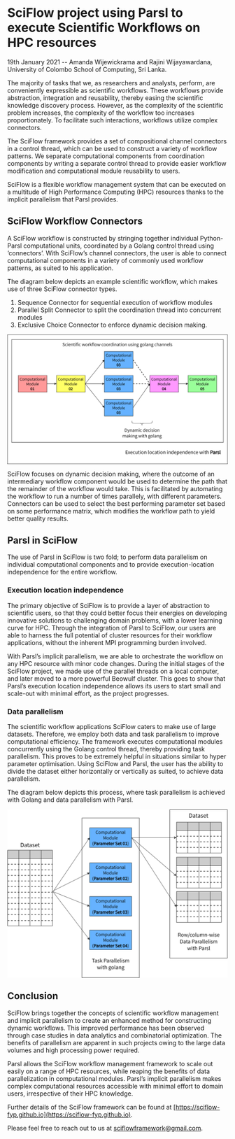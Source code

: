 # SciFlow project using Parsl to execute Scientific Workflows on HPC resources

19th January 2021 -- Amanda Wijewickrama and Rajini Wijayawardana, University of Colombo School of Computing, Sri Lanka. 

The majority of tasks that we, as researchers and analysts, perform, are conveniently expressible as scientific workflows. These workflows provide abstraction, integration and reusability, thereby easing the scientific knowledge discovery process. However, as the complexity of the scientific problem increases, the complexity of the workflow too increases proportionately. To facilitate such interactions, workflows utilize complex connectors. 

The SciFlow framework provides a set of compositional channel connectors in a control thread, which can be used to construct a variety of workflow patterns. We separate computational components from coordination components by writing a separate control thread to provide easier workflow modification and computational module reusability to users. 

SciFlow is a flexible workflow management system that can be executed on a multitude of High Performance Computing (HPC) resources thanks to the implicit parallelism that Parsl provides. 

## SciFlow Workflow Connectors
A SciFlow workflow is constructed by stringing together individual Python-Parsl computational units, coordinated by a Golang control thread using ‘connectors’. With SciFlow’s channel connectors, the user is able to connect computational components in a variety of commonly used workflow patterns, as suited to his application. 

The diagram below depicts an example scientific workflow, which makes use of three SciFlow connector types. 
1. Sequence Connector for sequential execution of workflow modules
2. Parallel Split Connector to split the coordination thread into concurrent modules
3. Exclusive Choice Connector to enforce dynamic decision making. 

<p align="center">
<img src="https://github.com/SciFlow-FYP/SciFlow-for-Parsl-blog/blob/main/diagrams/SciFlow-ExampleWorkflow.png" alt="Example SciFlow Workflow" width="650" align="center">
</p>

SciFlow focuses on dynamic decision making, where the outcome of an intermediary workflow component would be used to determine the path that the remainder of the workflow would take. This is facilitated by automating the workflow to run a number of times parallely, with different parameters. Connectors can be used to select the best performing parameter set based on some performance matrix, which modifies the workflow path to yield better quality results.

## Parsl in SciFlow 
The use of Parsl in SciFlow is two fold; to perform data parallelism on individual computational components and to provide execution-location independence for the entire workflow. 

### Execution location independence
The primary objective of SciFlow is to provide a layer of abstraction to scientific users, so that they could better focus their energies on developing innovative solutions to challenging domain problems, with a lower learning curve for HPC. Through the integration of Parsl to SciFlow, our users are able to harness the full potential of cluster resources for their workflow applications, without the inherent MPI programming burden involved. 

With Parsl’s implicit parallelism, we are able to orchestrate the workflow on any HPC resource with minor code changes. During the initial stages of the SciFlow project, we made use of the parallel threads on a local computer, and later moved to a more powerful Beowulf cluster. This goes to show that Parsl’s execution location independence allows its users to start small and scale-out with minimal effort, as the project progresses.

### Data parallelism 
The scientific workflow applications SciFlow caters to make use of large datasets. Therefore, we employ both data and task parallelism to improve computational efficiency. The framework executes computational modules concurrently using the Golang control thread, thereby providing task parallelism. This proves to be extremely helpful in situations similar to hyper parameter optimisation. Using SciFlow and Parsl, the user has the ability to divide the dataset either horizontally or vertically as suited, to achieve data parallelism. 

The diagram below depicts this process, where task parallelism is achieved with Golang and data parallelism with Parsl. 

<p align="center">
<img src="https://github.com/SciFlow-FYP/SciFlow-for-Parsl-blog/blob/main/diagrams/SciFlow-DataParallelism.png" alt="Parallelism in SciFlow" width="650" align="center">
</p>

## Conclusion
SciFlow brings together the concepts of scientific workflow management and implicit parallelism to create an enhanced method for constructing dynamic workflows. This improved performance has been observed through case studies in data analytics and combinatorial optimization. The benefits of parallelism are apparent in such projects owing to the large data volumes and high processing power required.

Parsl allows the SciFlow workflow management framework to scale out easily on a range of HPC resources, while reaping the benefits of data parallelization in computational modules. Parsl’s implicit parallelism makes complex computational resources accessible with minimal effort to domain users, irrespective of their HPC knowledge.

Further details of the SciFlow framework can be found at [https://sciflow-fyp.github.io](https://sciflow-fyp.github.io). 

Please feel free to reach out to us at <a href="mailto:sciflowframework@gmail.com">sciflowframework@gmail.com</a>.
